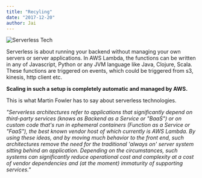 ```yaml
---
title: "Recyling"
date: "2017-12-20"
author: Jai
---
```


![Serverless Tech](serverless.jpg)


Serverless is about running your backend without managing your own servers or server applications.
In AWS Lambda, the functions can be written in any of Javascript, Python or any JVM language like Java, Clojure, Scala. These functions are triggered on events, which could be triggered from s3, kinesis, http client etc.

**Scaling in such a setup is completely automatic and managed by AWS.**

This is what Martin Fowler has to say about serverless technologies.

_"Serverless architectures refer to applications that significantly depend on third-party services (knows as Backend as a Service or "BaaS") or on custom code that's run in ephemeral containers (Function as a Service or "FaaS"), the best known vendor host of which currently is AWS Lambda. By using these ideas, and by moving much behavior to the front end, such architectures remove the need for the traditional 'always on' server system sitting behind an application. Depending on the circumstances, such systems can significantly reduce operational cost and complexity at a cost of vendor dependencies and (at the moment) immaturity of supporting services."_
